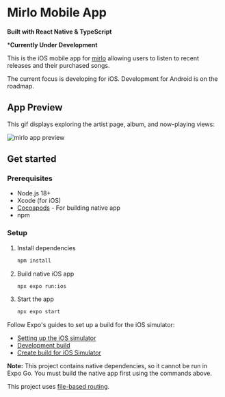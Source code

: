 # Mirlo Mobile App

**Built with React Native & TypeScript**

***Currently Under Development**

This is the iOS mobile app for [mirlo](https://mirlo.space) allowing users to listen to recent releases and their purchased songs. 

The current focus is developing for iOS. Development for Android is on the roadmap.

## App Preview
This gif displays exploring the artist page, album, and now-playing views:

![mirlo app preview](https://github.com/rann143/mirlo-mobile/blob/main/assets/images/mirlo-app-preview.gif)

## Get started

### Prerequisites
- Node.js 18+
- Xcode (for iOS)
- [Cocoapods](https://guides.cocoapods.org/using/getting-started.html) - For building native app
- npm

### Setup

1. Install dependencies

   ```bash
   npm install
   ```

2. Build native iOS app

   ```bash
   npx expo run:ios
   ```
   
3. Start the app

   ```bash
   npx expo start
   ```

Follow Expo's guides to set up a build for the iOS simulator:

- [Setting up the iOS simulator](https://docs.expo.dev/workflow/ios-simulator/)
- [Development build](https://docs.expo.dev/develop/development-builds/introduction/)
- [Create build for iOS Simulator](https://docs.expo.dev/build-reference/simulators/)

**Note:** This project contains native dependencies, so it cannot be run in Expo Go. You must build the native app first using the commands above.

This project uses [file-based routing](https://docs.expo.dev/router/introduction).
